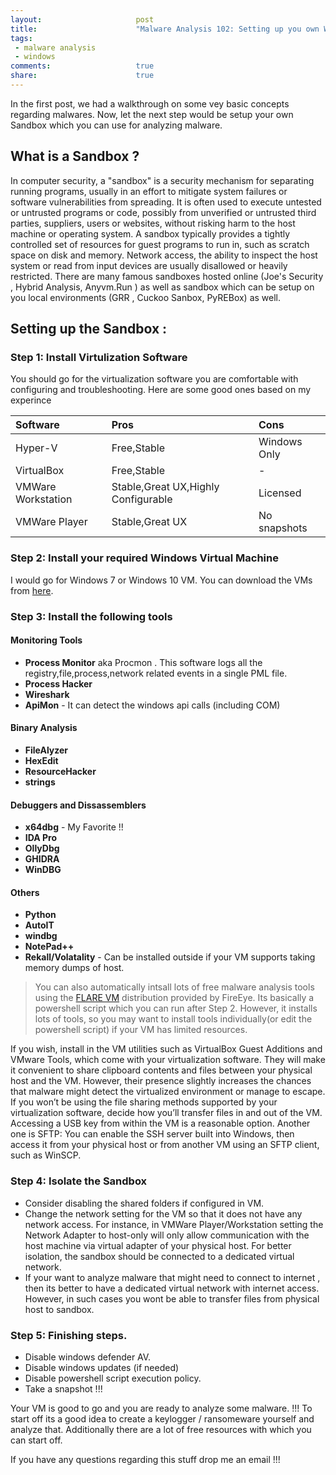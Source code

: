 ```yaml
---
layout:                     post
title:                      "Malware Analysis 102: Setting up you own Windows sandbox"
tags:                      
 - malware analysis
 - windows
comments:                   true
share:                      true
---
```


In the first post, we had a walkthrough on some vey basic concepts regarding malwares. Now, let the next step would be setup your own Sandbox which you can use for analyzing malware. 

## What is a Sandbox ?
In computer security, a "sandbox" is a security mechanism for separating running programs, usually in an effort to mitigate system failures or software vulnerabilities from spreading. It is often used to execute untested or untrusted programs or code, possibly from unverified or untrusted third parties, suppliers, users or websites, without risking harm to the host machine or operating system. A sandbox typically provides a tightly controlled set of resources for guest programs to run in, such as scratch space on disk and memory. Network access, the ability to inspect the host system or read from input devices are usually disallowed or heavily restricted. There are many famous sandboxes hosted online (Joe's Security , Hybrid Analysis, Anyvm.Run ) as well as sandbox which can be setup on you local environments (GRR , Cuckoo Sanbox, PyREBox) as well.

## Setting up the Sandbox :

### Step 1: Install Virtulization Software
You should go for the virtualization software you are comfortable with configuring and troubleshooting. Here are some good ones based on my experince

| Software | Pros | Cons |
|:-|:-|:-|
|Hyper-V |Free,Stable|Windows Only|
|VirtualBox |Free,Stable|-|
|VMWare Workstation |Stable,Great UX,Highly Configurable|Licensed|
|VMWare Player|Stable,Great UX|No snapshots|

### Step 2: Install your required Windows Virtual Machine
I would go for Windows 7 or Windows 10 VM. You can download the VMs from [here](Mhttps://developer.microsoft.com/en-us/microsoft-edge/tools/vms/).

### Step 3: Install the following tools 

#### Monitoring Tools
- **Process Monitor** aka Procmon . This software logs all the registry,file,process,network related events in a single PML file.
- **Process Hacker**
- **Wireshark**
- **ApiMon** - It can detect the windows api calls (including COM) 

#### Binary Analysis
- **FileAlyzer**
- **HexEdit**
- **ResourceHacker**
- **strings**

#### Debuggers and Dissassemblers
- **x64dbg** - My Favorite !!
- **IDA Pro**
- **OllyDbg**
- **GHIDRA**
- **WinDBG**

#### Others
- **Python**
- **AutoIT**
- **windbg**
- **NotePad++**
- **Rekall/Volatality** - Can be installed outside if your VM supports taking memory dumps of host.

>You can also automatically intsall lots of free malware analysis tools using the [FLARE VM](https://github.com/fireeye/flare-vm) distribution provided by FireEye. Its basically a powershell script which you can run after Step 2. However, it installs lots of tools, so you may want to install tools individually(or edit the powershell script) if your VM has limited resources.

If you wish, install in the VM utilities such as VirtualBox Guest Additions and VMware Tools, which come with your virtualization software. They will make it convenient to share clipboard contents and files between your physical host and the VM. However, their presence slightly increases the chances that malware might detect the virtualized environment or manage to escape. If you won’t be using the file sharing methods supported by your virtualization software, decide how you’ll transfer files in and out of the VM. Accessing a USB key from within the VM is a reasonable option. Another one is SFTP: You can enable the SSH server built into Windows, then access it from your physical host or from another VM using an SFTP client, such as WinSCP.

### Step 4: Isolate the Sandbox
- Consider disabling the shared folders if configured in VM.
- Change the network setting for the VM so that it does not have any network access. For instance, in VMWare Player/Workstation setting the Network Adapter to host-only will only allow communication with the host machine via virtual adapter of your physical host. For better isolation, the sandbox should be connected to a dedicated virtual network.
- If your want to analyze malware that might need to connect to internet , then its better to have a dedicated virtual network with internet access. However, in such cases you wont be able to transfer files from physical host to sandbox.

### Step 5: Finishing steps.
- Disable windows defender AV.
- Disable windows updates (if needed)
- Disable powershell script execution policy.
- Take a snapshot !!!

Your VM is good to go and you are ready to analyze some malware. !!! To start off its a good idea to create a keylogger / ransomeware yourself and analyze that. 
Additionally there are a lot of free resources with which you can start off.

If you have any questions regarding this stuff drop me an email !!! 

